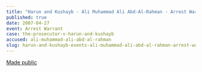 ```yaml
---
title: "Harun and Kushayb - Ali Muhammad Ali Abd-Al-Rahman - Arrest Warrant"
published: true
date: 2007-04-27
event: Arrest Warrant
case: the-prosecutor-v-harun-and-kushayb
accused: ali-muhammad-ali-abd-al-rahman
slug: harun-and-kushayb-events-ali-muhammad-ali-abd-al-rahman-arrest-warrant
---
```


[Made public](http://www.icc-cpi.int/iccdocs/doc/doc279813.pdf)

